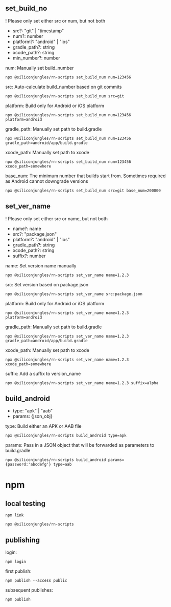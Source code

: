 ## set_build_no

! Please only set either src or num, but not both

- src?: "git" | "timestamp"
- num?: number
- platform?: "android" | "ios"
- gradle_path?: string
- xcode_path?: string
- min_number?: number

num: Manually set build_number

    npx @siliconjungles/rn-scripts set_build_num num=123456
    
src: Auto-calculate build_number based on git commits
    
    npx @siliconjungles/rn-scripts set_build_num src=git
    
platform: Build only for Android or iOS platform

    npx @siliconjungles/rn-scripts set_build_num num=123456 platform=android

gradle_path: Manually set path to build.gradle
 
    npx @siliconjungles/rn-scripts set_build_num num=123456 gradle_path=android/app/build.gradle
    
xcode_path: Manually set path to xcode

    npx @siliconjungles/rn-scripts set_build_num num=123456 xcode_path=somewhere

base_num: The minimum number that builds start from. Sometimes required as Android cannot downgrade versions

    npx @siliconjungles/rn-scripts set_build_num src=git base_num=200000

## set_ver_name

! Please only set either src or name, but not both

- name?: name
- src?: "package.json"
- platform?: "android" | "ios"
- gradle_path?: string
- xcode_path?: string
- suffix?: number

name: Set version name manually

    npx @siliconjungles/rn-scripts set_ver_name name=1.2.3
    
src: Set version based on package.json

    npx @siliconjungles/rn-scripts set_ver_name src:package.json
    
platform: Build only for Android or iOS platform

    npx @siliconjungles/rn-scripts set_ver_name name=1.2.3 platform=android
    
gradle_path: Manually set path to build.gradle
 
    npx @siliconjungles/rn-scripts set_ver_name name=1.2.3 gradle_path=android/app/build.gradle
    
xcode_path: Manually set path to xcode

    npx @siliconjungles/rn-scripts set_ver_name name=1.2.3 xcode_path=somewhere

suffix: Add a suffix to version_name

    npx @siliconjungles/rn-scripts set_ver_name name=1.2.3 suffix=alpha

## build_android
    
- type: "apk" | "aab"
- params: {json_obj}

type: Build either an APK or AAB file

    npx @siliconjungles/rn-scripts build_android type=apk

params: Pass in a JSON object that will be forwarded as parameters to build.gradle

    npx @siliconjungles/rn-scripts build_android params={password:'abcdefg'} type=aab

# npm

## local testing

    npm link
    
    npx @siliconjungles/rn-scripts

## publishing

login:

    npm login

first publish:

    npm publish --access public

subsequent publishes:

    npm publish
